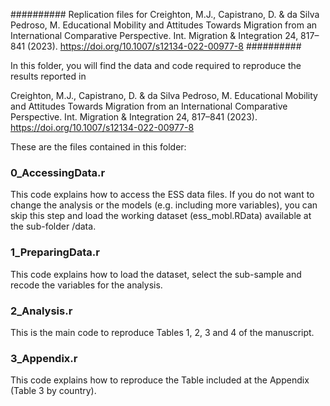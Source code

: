 ########## 
Replication files for Creighton, M.J., Capistrano, D. & da Silva Pedroso, M. Educational Mobility and Attitudes Towards Migration from an International Comparative Perspective. Int. Migration & Integration 24, 817–841 (2023). https://doi.org/10.1007/s12134-022-00977-8
##########

In this folder, you will find the data and code required to reproduce the results reported in

Creighton, M.J., Capistrano, D. & da Silva Pedroso, M. Educational Mobility and Attitudes Towards Migration from an International Comparative Perspective. Int. Migration & Integration 24, 817–841 (2023). https://doi.org/10.1007/s12134-022-00977-8

These are the files contained in this folder:

### 0_AccessingData.r
This code explains how to access the ESS data files. 
If you do not want to change the analysis or the models (e.g. including more variables), you can skip this step and load the working dataset (ess_mobl.RData) available at the sub-folder /data. 

### 1_PreparingData.r
This code explains how to load the dataset, select the sub-sample and recode the variables for the analysis. 

### 2_Analysis.r
This is the main code to reproduce Tables 1, 2, 3 and 4 of the manuscript. 


### 3_Appendix.r
This code explains how to reproduce the Table included at the Appendix (Table 3 by country).  
